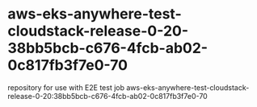# aws-eks-anywhere-test-cloudstack-release-0-20-38bb5bcb-c676-4fcb-ab02-0c817fb3f7e0-70
repository for use with E2E test job aws-eks-anywhere-test-cloudstack-release-0-20:38bb5bcb-c676-4fcb-ab02-0c817fb3f7e0-70
